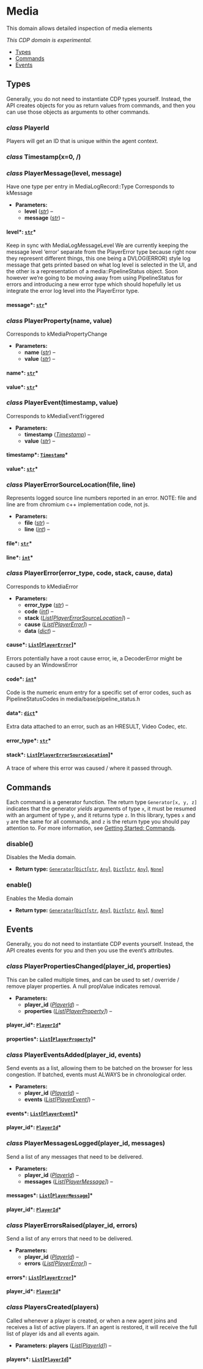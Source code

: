 # Media

This domain allows detailed inspection of media elements

*This CDP domain is experimental.*

<a id="module-nodriver.cdp.media"></a>
* [Types]()
* [Commands]()
* [Events]()

## Types

Generally, you do not need to instantiate CDP types
yourself. Instead, the API creates objects for you as return
values from commands, and then you can use those objects as
arguments to other commands.

### *class* PlayerId

Players will get an ID that is unique within the agent context.

### *class* Timestamp(x=0, /)

### *class* PlayerMessage(level, message)

Have one type per entry in MediaLogRecord::Type
Corresponds to kMessage

* **Parameters:**
  * **level** ([*str*](https://docs.python.org/3/library/stdtypes.html#str)) – 
  * **message** ([*str*](https://docs.python.org/3/library/stdtypes.html#str)) – 

#### level*: [`str`](https://docs.python.org/3/library/stdtypes.html#str)*

Keep in sync with MediaLogMessageLevel
We are currently keeping the message level ‘error’ separate from the
PlayerError type because right now they represent different things,
this one being a DVLOG(ERROR) style log message that gets printed
based on what log level is selected in the UI, and the other is a
representation of a media::PipelineStatus object. Soon however we’re
going to be moving away from using PipelineStatus for errors and
introducing a new error type which should hopefully let us integrate
the error log level into the PlayerError type.

#### message*: [`str`](https://docs.python.org/3/library/stdtypes.html#str)*

### *class* PlayerProperty(name, value)

Corresponds to kMediaPropertyChange

* **Parameters:**
  * **name** ([*str*](https://docs.python.org/3/library/stdtypes.html#str)) – 
  * **value** ([*str*](https://docs.python.org/3/library/stdtypes.html#str)) – 

#### name*: [`str`](https://docs.python.org/3/library/stdtypes.html#str)*

#### value*: [`str`](https://docs.python.org/3/library/stdtypes.html#str)*

### *class* PlayerEvent(timestamp, value)

Corresponds to kMediaEventTriggered

* **Parameters:**
  * **timestamp** ([*Timestamp*](#nodriver.cdp.media.Timestamp)) – 
  * **value** ([*str*](https://docs.python.org/3/library/stdtypes.html#str)) – 

#### timestamp*: [`Timestamp`](#nodriver.cdp.media.Timestamp)*

#### value*: [`str`](https://docs.python.org/3/library/stdtypes.html#str)*

### *class* PlayerErrorSourceLocation(file, line)

Represents logged source line numbers reported in an error.
NOTE: file and line are from chromium c++ implementation code, not js.

* **Parameters:**
  * **file** ([*str*](https://docs.python.org/3/library/stdtypes.html#str)) – 
  * **line** ([*int*](https://docs.python.org/3/library/functions.html#int)) – 

#### file*: [`str`](https://docs.python.org/3/library/stdtypes.html#str)*

#### line*: [`int`](https://docs.python.org/3/library/functions.html#int)*

### *class* PlayerError(error_type, code, stack, cause, data)

Corresponds to kMediaError

* **Parameters:**
  * **error_type** ([*str*](https://docs.python.org/3/library/stdtypes.html#str)) – 
  * **code** ([*int*](https://docs.python.org/3/library/functions.html#int)) – 
  * **stack** ([*List*](https://docs.python.org/3/library/typing.html#typing.List)*[*[*PlayerErrorSourceLocation*](#nodriver.cdp.media.PlayerErrorSourceLocation)*]*) – 
  * **cause** ([*List*](https://docs.python.org/3/library/typing.html#typing.List)*[*[*PlayerError*](#nodriver.cdp.media.PlayerError)*]*) – 
  * **data** ([*dict*](https://docs.python.org/3/library/stdtypes.html#dict)) – 

#### cause*: [`List`](https://docs.python.org/3/library/typing.html#typing.List)[[`PlayerError`](#nodriver.cdp.media.PlayerError)]*

Errors potentially have a root cause error, ie, a DecoderError might be
caused by an WindowsError

#### code*: [`int`](https://docs.python.org/3/library/functions.html#int)*

Code is the numeric enum entry for a specific set of error codes, such
as PipelineStatusCodes in media/base/pipeline_status.h

#### data*: [`dict`](https://docs.python.org/3/library/stdtypes.html#dict)*

Extra data attached to an error, such as an HRESULT, Video Codec, etc.

#### error_type*: [`str`](https://docs.python.org/3/library/stdtypes.html#str)*

#### stack*: [`List`](https://docs.python.org/3/library/typing.html#typing.List)[[`PlayerErrorSourceLocation`](#nodriver.cdp.media.PlayerErrorSourceLocation)]*

A trace of where this error was caused / where it passed through.

## Commands

Each command is a generator function. The return
type `Generator[x, y, z]` indicates that the generator
*yields* arguments of type `x`, it must be resumed with
an argument of type `y`, and it returns type `z`. In
this library, types `x` and `y` are the same for all
commands, and `z` is the return type you should pay attention
to. For more information, see
[Getting Started: Commands](../quickstart.md#getting-started-commands).

### disable()

Disables the Media domain.

* **Return type:**
  [`Generator`](https://docs.python.org/3/library/typing.html#typing.Generator)[[`Dict`](https://docs.python.org/3/library/typing.html#typing.Dict)[[`str`](https://docs.python.org/3/library/stdtypes.html#str), [`Any`](https://docs.python.org/3/library/typing.html#typing.Any)], [`Dict`](https://docs.python.org/3/library/typing.html#typing.Dict)[[`str`](https://docs.python.org/3/library/stdtypes.html#str), [`Any`](https://docs.python.org/3/library/typing.html#typing.Any)], [`None`](https://docs.python.org/3/library/constants.html#None)]

### enable()

Enables the Media domain

* **Return type:**
  [`Generator`](https://docs.python.org/3/library/typing.html#typing.Generator)[[`Dict`](https://docs.python.org/3/library/typing.html#typing.Dict)[[`str`](https://docs.python.org/3/library/stdtypes.html#str), [`Any`](https://docs.python.org/3/library/typing.html#typing.Any)], [`Dict`](https://docs.python.org/3/library/typing.html#typing.Dict)[[`str`](https://docs.python.org/3/library/stdtypes.html#str), [`Any`](https://docs.python.org/3/library/typing.html#typing.Any)], [`None`](https://docs.python.org/3/library/constants.html#None)]

## Events

Generally, you do not need to instantiate CDP events
yourself. Instead, the API creates events for you and then
you use the event’s attributes.

### *class* PlayerPropertiesChanged(player_id, properties)

This can be called multiple times, and can be used to set / override /
remove player properties. A null propValue indicates removal.

* **Parameters:**
  * **player_id** ([*PlayerId*](#nodriver.cdp.media.PlayerId)) – 
  * **properties** ([*List*](https://docs.python.org/3/library/typing.html#typing.List)*[*[*PlayerProperty*](#nodriver.cdp.media.PlayerProperty)*]*) – 

#### player_id*: [`PlayerId`](#nodriver.cdp.media.PlayerId)*

#### properties*: [`List`](https://docs.python.org/3/library/typing.html#typing.List)[[`PlayerProperty`](#nodriver.cdp.media.PlayerProperty)]*

### *class* PlayerEventsAdded(player_id, events)

Send events as a list, allowing them to be batched on the browser for less
congestion. If batched, events must ALWAYS be in chronological order.

* **Parameters:**
  * **player_id** ([*PlayerId*](#nodriver.cdp.media.PlayerId)) – 
  * **events** ([*List*](https://docs.python.org/3/library/typing.html#typing.List)*[*[*PlayerEvent*](#nodriver.cdp.media.PlayerEvent)*]*) – 

#### events*: [`List`](https://docs.python.org/3/library/typing.html#typing.List)[[`PlayerEvent`](#nodriver.cdp.media.PlayerEvent)]*

#### player_id*: [`PlayerId`](#nodriver.cdp.media.PlayerId)*

### *class* PlayerMessagesLogged(player_id, messages)

Send a list of any messages that need to be delivered.

* **Parameters:**
  * **player_id** ([*PlayerId*](#nodriver.cdp.media.PlayerId)) – 
  * **messages** ([*List*](https://docs.python.org/3/library/typing.html#typing.List)*[*[*PlayerMessage*](#nodriver.cdp.media.PlayerMessage)*]*) – 

#### messages*: [`List`](https://docs.python.org/3/library/typing.html#typing.List)[[`PlayerMessage`](#nodriver.cdp.media.PlayerMessage)]*

#### player_id*: [`PlayerId`](#nodriver.cdp.media.PlayerId)*

### *class* PlayerErrorsRaised(player_id, errors)

Send a list of any errors that need to be delivered.

* **Parameters:**
  * **player_id** ([*PlayerId*](#nodriver.cdp.media.PlayerId)) – 
  * **errors** ([*List*](https://docs.python.org/3/library/typing.html#typing.List)*[*[*PlayerError*](#nodriver.cdp.media.PlayerError)*]*) – 

#### errors*: [`List`](https://docs.python.org/3/library/typing.html#typing.List)[[`PlayerError`](#nodriver.cdp.media.PlayerError)]*

#### player_id*: [`PlayerId`](#nodriver.cdp.media.PlayerId)*

### *class* PlayersCreated(players)

Called whenever a player is created, or when a new agent joins and receives
a list of active players. If an agent is restored, it will receive the full
list of player ids and all events again.

* **Parameters:**
  **players** ([*List*](https://docs.python.org/3/library/typing.html#typing.List)*[*[*PlayerId*](#nodriver.cdp.media.PlayerId)*]*) – 

#### players*: [`List`](https://docs.python.org/3/library/typing.html#typing.List)[[`PlayerId`](#nodriver.cdp.media.PlayerId)]*
